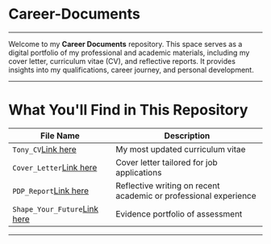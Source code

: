 # Career-Documents
---

Welcome to my **Career Documents** repository. This space serves as a digital portfolio of my professional and academic materials, including my cover letter, curriculum vitae (CV), and reflective reports. It provides insights into my qualifications, career journey, and personal development.

---
# What You'll Find in This Repository

| File Name             | Description                                    |
|----------------------|------------------------------------------------|
| `Tony_CV`[Link here](https://github.com/scampercares/Career-Documents/blob/main/ANTHONY%20ELOCHUKWU%20NNEJI.docx)        | My most updated curriculum vitae               |
| `Cover_Letter`[Link here](https://github.com/scampercares/Career-Documents/blob/main/Tony%20cover%20letter.pdf)   | Cover letter tailored for job applications     |
| `PDP_Report`[Link here](https://github.com/scampercares/Career-Documents/blob/main/shape%20yor%20future%20survey.pdf) | Reflective writing on recent academic or professional experience |
| `Shape_Your_Future`[Link here](https://github.com/scampercares/Career-Documents/blob/main/pdp.Career-Development-Plan-and-Goal-Setting-worksheet.docx) | Evidence portfolio of assessment |

---
